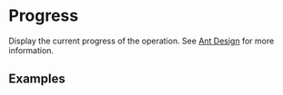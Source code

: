 # Progress

Display the current progress of the operation. See [Ant Design](https://ant.design/components/progress/) for more information.

## Examples

<demo name="basic"></demo>
